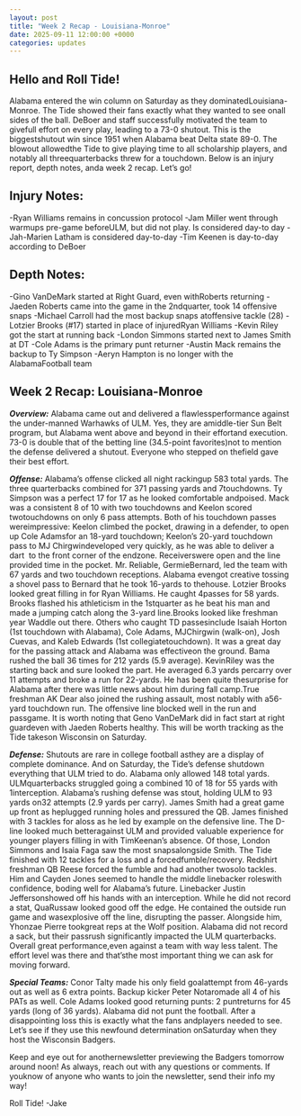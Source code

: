 ```yaml
---
layout: post
title: "Week 2 Recap - Louisiana-Monroe"
date: 2025-09-11 12:00:00 +0000
categories: updates
---
```


## Hello and Roll Tide!

Alabama entered the win column on Saturday as they dominatedLouisiana-Monroe. The Tide showed their fans exactly what they wanted to see onall sides of the ball. DeBoer and staff successfully motivated the team to givefull effort on every play, leading to a 73-0 shutout. This is the biggestshutout win since 1951 when Alabama beat Delta state 89-0. The blowout allowedthe Tide to give playing time to all scholarship players, and notably all threequarterbacks threw for a touchdown. Below is an injury report, depth notes, anda week 2 recap. Let’s go! 

## Injury Notes:
-Ryan Williams remains in concussion protocol
-Jam Miller went through warmups pre-game beforeULM, but did not play. Is considered day-to day
-Jah-Marien Latham is considered day-to-day
-Tim Keenen is day-to-day according to DeBoer 

## Depth Notes:
-Gino VanDeMark started at Right Guard, even withRoberts returning
-Jaeden Roberts came into the game in the 2ndquarter, took 14 offensive snaps
-Michael Carroll had the most backup snaps atoffensive tackle (28)
-Lotzier Brooks (#17) started in place of injuredRyan Williams
-Kevin Riley got the start at running back
-London Simmons started next to James Smith at DT
-Cole Adams is the primary punt returner
-Austin Mack remains the backup to Ty Simpson
-Aeryn Hampton is no longer with the AlabamaFootball team 


## Week 2 Recap: Louisiana-Monroe
***Overview:*** Alabama came out and delivered a flawlessperformance against the under-manned Warhawks of ULM. Yes, they are amiddle-tier Sun Belt program, but Alabama went above and beyond in their effortand execution. 73-0 is double that of the betting line (34.5-point favorites)not to mention the defense delivered a shutout. Everyone who stepped on thefield gave their best effort.

***Offense:*** Alabama’s offense clicked all night rackingup 583 total yards. The three quarterbacks combined for 371 passing yards and 7touchdowns. Ty Simpson was a perfect 17 for 17 as he looked comfortable andpoised. Mack was a consistent 8 of 10 with two touchdowns and Keelon scored twotouchdowns on only 6 pass attempts. Both of his touchdown passes wereimpressive: Keelon climbed the pocket, drawing in a defender, to open up Cole Adamsfor an 18-yard touchdown; Keelon’s 20-yard touchdown pass to MJ Chirgwindeveloped very quickly, as he was able to deliver a dart  to the front corner of the endzone. Receiverswere open and the line provided time in the pocket. Mr. Reliable, GermieBernard, led the team with 67 yards and two touchdown receptions. Alabama evengot creative tossing a shovel pass to Bernard that he took 16-yards to thehouse. Lotzier Brooks looked great filling in for Ryan Williams. He caught 4passes for 58 yards. Brooks flashed his athleticism in the 1stquarter as he beat his man and made a jumping catch along the 3-yard line.Brooks looked like freshman year Waddle out there. Others who caught TD passesinclude Isaiah Horton (1st touchdown with Alabama), Cole Adams, MJChirgwin (walk-on), Josh Cuevas, and Kaleb Edwards (1st collegiatetouchdown). It was a great day for the passing attack and Alabama was effectiveon the ground. Bama rushed the ball 36 times for 212 yards (5.9 average). KevinRiley was the starting back and sure looked the part. He averaged 6.3 yards percarry over 11 attempts and broke a run for 22-yards. He has been quite thesurprise for Alabama after there was little news about him during fall camp.True freshman AK Dear also joined the rushing assault, most notably with a56-yard touchdown run. The offensive line blocked well in the run and passgame. It is worth noting that Geno VanDeMark did in fact start at right guardeven with Jaeden Roberts healthy. This will be worth tracking as the Tide takeson Wisconsin on Saturday.

***Defense:*** Shutouts are rare in college football asthey are a display of complete dominance. And on Saturday, the Tide’s defense shutdown everything that ULM tried to do. Alabama only allowed 148 total yards. ULMquarterbacks struggled going a combined 10 of 18 for 55 yards with 1interception. Alabama’s rushing defense was stout, holding ULM to 93 yards on32 attempts (2.9 yards per carry). James Smith had a great game up front as heplugged running holes and pressured the QB. James finished with 3 tackles for aloss as he led by example on the defensive line. The D-line looked much betteragainst ULM and provided valuable experience for younger players filling in with TimKeenan’s absence. Of those, London Simmons and Isaia Faga saw the most snapsalongside Smith. The Tide finished with 12 tackles for a loss and a forcedfumble/recovery. Redshirt freshman QB Reese forced the fumble and had another twosolo tackles. Him and Cayden Jones seemed to handle the middle linebacker roleswith confidence, boding well for Alabama’s future. Linebacker Justin Jeffersonshowed off his hands with an interception. While he did not record a stat, QuaRussaw looked good off the edge. He contained the outside run game and wasexplosive off the line, disrupting the passer. Alongside him, Yhonzae Pierre tookgreat reps at the Wolf position. Alabama did not record a sack, but their passrush significantly impacted the ULM quarterbacks. Overall great performance,even against a team with way less talent. The effort level was there and that’sthe most important thing we can ask for moving forward. 

***Special Teams:*** Conor Talty made his only field goalattempt from 46-yards out as well as 6 extra points. Backup kicker Peter Notaromade all 4 of his PATs as well. Cole Adams looked good returning punts: 2 puntreturns for 45 yards (long of 36 yards). Alabama did not punt the football. After a disappointing loss this is exactly what the fans andplayers needed to see. Let’s see if they use this newfound determination onSaturday when they host the Wisconsin Badgers. 

Keep and eye out for anothernewsletter previewing the Badgers tomorrow around noon!
As always, reach out with any questions or comments. If youknow of anyone who wants to join the newsletter, send their info my way!

Roll Tide!
-Jake